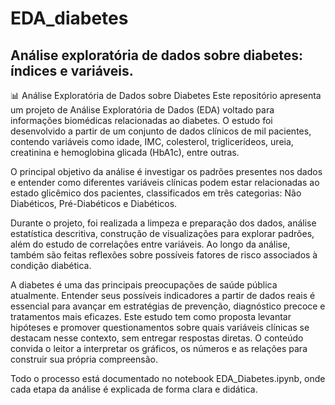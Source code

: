 # EDA_diabetes
Análise exploratória de dados sobre diabetes: índices e variáveis.
----------------------------------------------------------------------

📊 Análise Exploratória de Dados sobre Diabetes
Este repositório apresenta um projeto de Análise Exploratória de Dados (EDA) voltado para informações biomédicas relacionadas ao diabetes. O estudo foi desenvolvido a partir de um conjunto de dados clínicos de mil pacientes, contendo variáveis como idade, IMC, colesterol, triglicerídeos, ureia, creatinina e hemoglobina glicada (HbA1c), entre outras.

O principal objetivo da análise é investigar os padrões presentes nos dados e entender como diferentes variáveis clínicas podem estar relacionadas ao estado glicêmico dos pacientes, classificados em três categorias: Não Diabéticos, Pré-Diabéticos e Diabéticos.

Durante o projeto, foi realizada a limpeza e preparação dos dados, análise estatística descritiva, construção de visualizações para explorar padrões, além do estudo de correlações entre variáveis. Ao longo da análise, também são feitas reflexões sobre possíveis fatores de risco associados à condição diabética.

A diabetes é uma das principais preocupações de saúde pública atualmente. Entender seus possíveis indicadores a partir de dados reais é essencial para avançar em estratégias de prevenção, diagnóstico precoce e tratamentos mais eficazes. Este estudo tem como proposta levantar hipóteses e promover questionamentos sobre quais variáveis clínicas se destacam nesse contexto, sem entregar respostas diretas. O conteúdo convida o leitor a interpretar os gráficos, os números e as relações para construir sua própria compreensão.

Todo o processo está documentado no notebook EDA_Diabetes.ipynb, onde cada etapa da análise é explicada de forma clara e didática.
